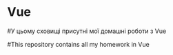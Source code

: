 # Vue

#У цьому сховищі присутні мої домашні роботи з Vue

#This repository contains all my homework in Vue
